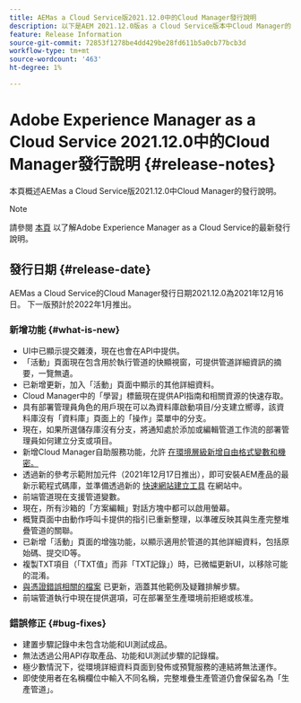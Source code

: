 ```yaml
---
title: AEMas a Cloud Service版2021.12.0中的Cloud Manager發行說明
description: 以下是AEM 2021.12.0版as a Cloud Service版本中Cloud Manager的發行說明。
feature: Release Information
source-git-commit: 72853f1278be4dd429be28fd611b5a0cb77bcb3d
workflow-type: tm+mt
source-wordcount: '463'
ht-degree: 1%

---
```



# Adobe Experience Manager as a Cloud Service 2021.12.0中的Cloud Manager發行說明 {#release-notes}

本頁概述AEMas a Cloud Service版2021.12.0中Cloud Manager的發行說明。

>[!NOTE]
>
>請參閱 [本頁](/help/release-notes/release-notes-cloud/release-notes-current.md) 以了解Adobe Experience Manager as a Cloud Service的最新發行說明。

## 發行日期 {#release-date}

AEMas a Cloud Service的Cloud Manager發行日期2021.12.0為2021年12月16日。 下一版預計於2022年1月推出。

### 新增功能 {#what-is-new}

* UI中已顯示提交雜湊，現在也會在API中提供。
* 「活動」頁面現在包含用於執行管道的快顯視窗，可提供管道詳細資訊的摘要，一覽無遺。
* 已新增更新，加入「活動」頁面中顯示的其他詳細資料。
* Cloud Manager中的「學習」標籤現在提供API指南和相關資源的快速存取。
* 具有部署管理員角色的用戶現在可以為資料庫啟動項目/分支建立嚮導，該資料庫沒有「資料庫」頁面上的「操作」菜單中的分支。
* 現在，如果所選儲存庫沒有分支，將通知處於添加或編輯管道工作流的部署管理員如何建立分支或項目。
* 新增Cloud Manager自助服務功能，允許 [在環境層級新增自由格式變數和機密。](/help/implementing/cloud-manager/environment-variables.md)
* 透過新的參考示範附加元件（2021年12月17日推出），即可安裝AEM產品的最新示範程式碼庫，並準備透過新的 [快速網站建立工具](/help/journey-sites/quick-site/overview.md) 在網站中。
* 前端管道現在支援管道變數。
* 現在，所有沙箱的「方案編輯」對話方塊中都可以啟用螢幕。
* 概覽頁面中由動作呼叫卡提供的指引已重新整理，以準確反映其與生產完整堆疊管道的關聯。
* 已新增「活動」頁面的增強功能，以顯示適用於管道的其他詳細資料，包括原始碼、提交ID等。
* 複製TXT項目（「TXT值」而非「TXT記錄」）時，已微幅更新UI，以移除可能的混淆。
* [與憑證錯誤相關的檔案](/help/implementing/cloud-manager/managing-ssl-certifications/add-ssl-certificate.md#certificate-errors) 已更新，涵蓋其他範例及疑難排解步驟。
* 前端管道執行中現在提供選項，可在部署至生產環境前拒絕或核准。

### 錯誤修正 {#bug-fixes}

* 建置步驟記錄中未包含功能和UI測試成品。
* 無法透過公用API存取產品、功能和UI測試步驟的記錄檔。
* 極少數情況下，從環境詳細資料頁面到發佈或預覽服務的連結將無法運作。
* 即使使用者在名稱欄位中輸入不同名稱，完整堆疊生產管道仍會保留名為「生產管道」。
